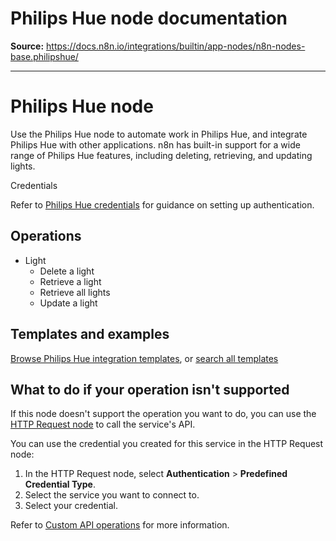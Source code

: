 # Philips Hue node documentation

**Source:** https://docs.n8n.io/integrations/builtin/app-nodes/n8n-nodes-base.philipshue/

---

# Philips Hue node

Use the Philips Hue node to automate work in Philips Hue, and integrate Philips Hue with other applications. n8n has built-in support for a wide range of Philips Hue features, including deleting, retrieving, and updating lights.

Credentials

Refer to [Philips Hue credentials](../../credentials/philipshue/) for guidance on setting up authentication.

## Operations

- Light
  - Delete a light
  - Retrieve a light
  - Retrieve all lights
  - Update a light

## Templates and examples

[Browse Philips Hue integration templates](https://n8n.io/integrations/philips-hue/), or [search all templates](https://n8n.io/workflows/)

## What to do if your operation isn't supported

If this node doesn't support the operation you want to do, you can use the [HTTP Request node](../../core-nodes/n8n-nodes-base.httprequest/) to call the service's API.

You can use the credential you created for this service in the HTTP Request node:

1. In the HTTP Request node, select **Authentication** > **Predefined Credential Type**.
2. Select the service you want to connect to.
3. Select your credential.

Refer to [Custom API operations](../../../custom-operations/) for more information.
